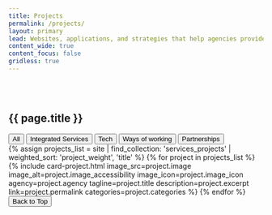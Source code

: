 ```yaml
---
title: Projects
permalink: /projects/
layout: primary
lead: Websites, applications, and strategies that help agencies provide excellent value to the public.
content_wide: true
content_focus: false
gridless: true
---
```


<section class="background-medium project">
  <div class="nz-grid-full nz-flex banner">
    <div class="nz-grid nz-width-one-whole hero-callout-full hero-callout-no_button">
      <h1 class="page-title" style="padding-top: 3rem">
        {{ page.title }}
      </h1>
    </div>
  </div>
</section>

<section class="nz-section">
  <div class="nz-grid">
    <button class="categories-button-clear filter-button active-filter">All</button>
    <button class="categories-button filter-button" data-category="integrated-services">Integrated Services</button>
    <button class="categories-button filter-button" data-category="tech">Tech</button>
    <button class="categories-button filter-button" data-category="ways-of-working">Ways of working</button>
    <button class="categories-button filter-button" data-category="partnerships">Partnerships</button>
  </div>

  <div class="child-page-listing-projects nz-grid-full">
  <!-- <div class="nz-grid"> -->
    <section class="nz-section">
      <div class="nz-section-bottom">
        <div class="projects-grid">
        <!-- <div class="nz-flex nz-flex-wrap"> -->
          {% assign projects_list = site | find_collection: 'services_projects' | weighted_sort: 'project_weight', 'title' %}
          {% for project in projects_list %}
            {% include card-project.html
            image_src=project.image
            image_alt=project.image_accessibility
            image_icon=project.image_icon
            agency=project.agency
            tagline=project.title
            description=project.excerpt
            link=project.permalink
            categories=project.categories
            %}
          {% endfor %}
          <button id="scrollToTopBtn" title="Go to top">Back to Top</button>
        </div>
      </div>
    </section>
  </div>
</section>

